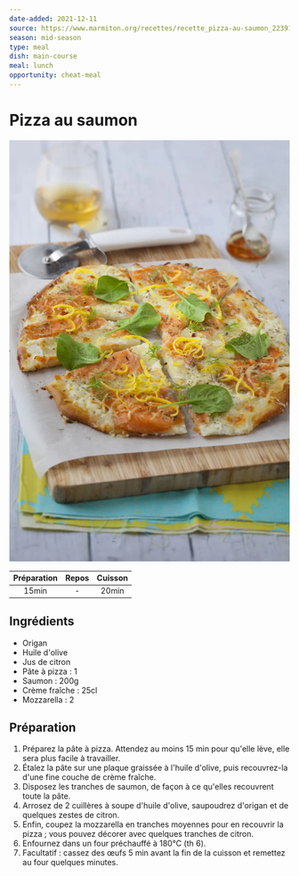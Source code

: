 ```yaml
---
date-added: 2021-12-11
source: https://www.marmiton.org/recettes/recette_pizza-au-saumon_22391.aspx
season: mid-season
type: meal
dish: main-course
meal: lunch
opportunity: cheat-meal
---
```


# Pizza au saumon

![](images/Pizza%20au%20saumon.jpg)

| Préparation | Repos | Cuisson |
|:-----------:|:-----:|:-------:|
|    15min    |   -   |  20min  |

## Ingrédients

- Origan
- Huile d'olive
- Jus de citron
- Pâte à pizza : 1
- Saumon : 200g
- Crème fraîche : 25cl
- Mozzarella : 2

## Préparation

1. Préparez la pâte à pizza. Attendez au moins 15 min pour qu'elle lève, elle sera plus facile à travailler.
2. Étalez la pâte sur une plaque graissée à l'huile d'olive, puis recouvrez-la d'une fine couche de crème fraîche.
3. Disposez les tranches de saumon, de façon à ce qu'elles recouvrent toute la pâte.
4. Arrosez de 2 cuillères à soupe d'huile d'olive, saupoudrez d'origan et de quelques zestes de citron.
5. Enfin, coupez la mozzarella en tranches moyennes pour en recouvrir la pizza ; vous pouvez décorer avec quelques tranches de citron.
6. Enfournez dans un four préchauffé à 180°C (th 6).
7. Facultatif : cassez des œufs 5 min avant la fin de la cuisson et remettez au four quelques minutes.
